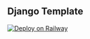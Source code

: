 ## Django Template

[![Deploy on Railway](https://railway.app/button.svg)](https://railway.app/new/template/GB6Eki?referralCode=U5zXSw)

